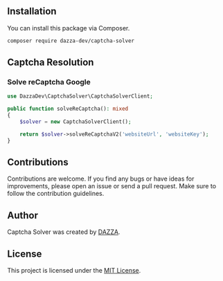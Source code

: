 ## Installation

You can install this package via Composer.

```bash
composer require dazza-dev/captcha-solver
```

## Captcha Resolution

### Solve reCaptcha Google

```php
use DazzaDev\CaptchaSolver\CaptchaSolverClient;

public function solveReCaptcha(): mixed
{
    $solver = new CaptchaSolverClient();

    return $solver->solveReCaptchaV2('websiteUrl', 'websiteKey');
}
```

## Contributions

Contributions are welcome. If you find any bugs or have ideas for improvements, please open an issue or send a pull request. Make sure to follow the contribution guidelines.

## Author

Captcha Solver was created by [DAZZA](https://github.com/dazza-dev).

## License

This project is licensed under the [MIT License](https://opensource.org/licenses/MIT).
